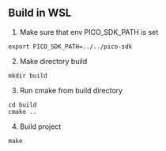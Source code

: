 ## Build in WSL

1. Make sure that env PICO_SDK_PATH is set

```
export PICO_SDK_PATH=../../pico-sdk
```

2. Make directory build 

```
mkdir build
```

3. Run cmake from build directory

```
cd build
cmake ..
```

4. Build project

```
make
```
